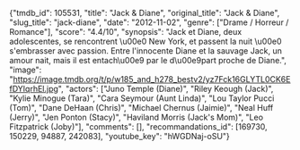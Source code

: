 {"tmdb_id": 105531, "title": "Jack & Diane", "original_title": "Jack & Diane", "slug_title": "jack-diane", "date": "2012-11-02", "genre": ["Drame / Horreur / Romance"], "score": "4.4/10", "synopsis": "Jack et Diane, deux adolescentes, se rencontrent \u00e0 New York, et passent la nuit \u00e0 s'embrasser avec passion. Entre l'innocente Diane et la sauvage Jack, un amour nait, mais il est entach\u00e9 par le d\u00e9part proche de Diane.", "image": "https://image.tmdb.org/t/p/w185_and_h278_bestv2/yz7Fck16GLYTL0CK6EfDYIqrhEl.jpg", "actors": ["Juno Temple (Diane)", "Riley Keough (Jack)", "Kylie Minogue (Tara)", "Cara Seymour (Aunt Linda)", "Lou Taylor Pucci (Tom)", "Dane DeHaan (Chris)", "Michael Chernus (Jaimie)", "Neal Huff (Jerry)", "Jen Ponton (Stacy)", "Haviland Morris (Jack's Mom)", "Leo Fitzpatrick (Joby)"], "comments": [], "recommandations_id": [169730, 150229, 94887, 242083], "youtube_key": "hWGDNaj-oSU"}